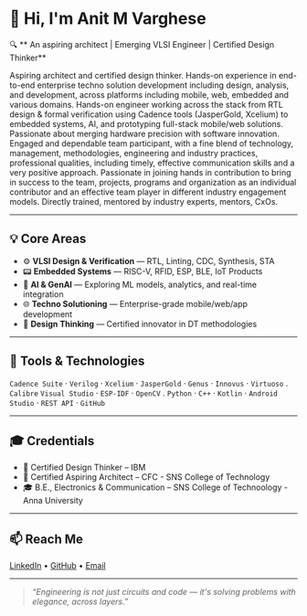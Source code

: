 # 👋 Hi, I'm Anit M Varghese

🔍 ** An aspiring architect | Emerging VLSI Engineer | Certified Design Thinker**

Aspiring architect and certified design thinker. Hands-on experience in end-to-end enterprise techno solution development including design, analysis, and development, across platforms including mobile, web, embedded and various domains.  Hands-on engineer working across the stack from RTL design & formal verification using Cadence tools (JasperGold, Xcelium) to embedded systems, AI, and prototyping full-stack mobile/web solutions. Passionate about merging hardware precision with software innovation.
Engaged and dependable team participant, with a fine blend of technology, management, methodologies, engineering and industry practices, professional qualities, including timely, effective communication skills and a very positive approach. Passionate in joining hands in contribution to bring in success to the team, projects, programs and organization as an individual contributor and an effective team player in different industry engagement models. Directly trained, mentored by industry experts, mentors, CxOs.

---

## 💡 Core Areas

- ⚙️ **VLSI Design & Verification** — RTL, Linting, CDC, Synthesis, STA
- 📟 **Embedded Systems** — RISC-V, RFID, ESP, BLE, IoT Products
- 🤖 **AI & GenAI** — Exploring ML models, analytics, and real-time integration
- 🌐 **Techno Solutioning** — Enterprise-grade mobile/web/app development
- 🎨 **Design Thinking** — Certified innovator in DT methodologies

---

## 🔧 Tools & Technologies

`Cadence Suite` · `Verilog` · `Xcelium` · `JasperGold` · `Genus` · `Innovus` · `Virtuoso` .   `Calibre`
`Visual Studio` · `ESP-IDF` · `OpenCV` . `Python` · `C++` · `Kotlin` · `Android Studio` · `REST API` · `GitHub` 

---

## 🎓 Credentials

- 🏅 Certified Design Thinker – IBM  
- 🏅 Certified Aspiring Architect – CFC - SNS College of Technology
- 🎓 B.E., Electronics & Communication – SNS College of Technoology - Anna University

---

## 📫 Reach Me

[LinkedIn](https://www.linkedin.com/in/anitmv/) • [GitHub](https://github.com/AnitVarghese) • [Email](mailto:anitvarghese2011@gmail.com)

---

> _“Engineering is not just circuits and code — it's solving problems with elegance, across layers.”_
